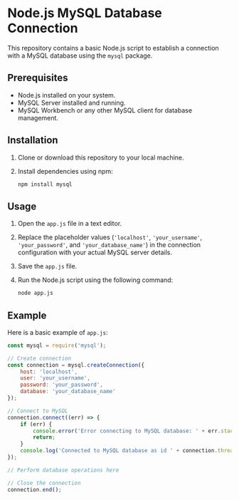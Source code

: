 # Node.js MySQL Database Connection

This repository contains a basic Node.js script to establish a connection with a MySQL database using the `mysql` package.

## Prerequisites

- Node.js installed on your system.
- MySQL Server installed and running.
- MySQL Workbench or any other MySQL client for database management.

## Installation

1. Clone or download this repository to your local machine.

2. Install dependencies using npm:

    ```bash
    npm install mysql
    ```

## Usage

1. Open the `app.js` file in a text editor.

2. Replace the placeholder values (`'localhost'`, `'your_username'`, `'your_password'`, and `'your_database_name'`) in the connection configuration with your actual MySQL server details.

3. Save the `app.js` file.

4. Run the Node.js script using the following command:

    ```bash
    node app.js
    ```

## Example

Here is a basic example of `app.js`:

```javascript
const mysql = require('mysql');

// Create connection
const connection = mysql.createConnection({
    host: 'localhost',
    user: 'your_username',
    password: 'your_password',
    database: 'your_database_name'
});

// Connect to MySQL
connection.connect((err) => {
    if (err) {
        console.error('Error connecting to MySQL database: ' + err.stack);
        return;
    }
    console.log('Connected to MySQL database as id ' + connection.threadId);
});

// Perform database operations here

// Close the connection
connection.end();
